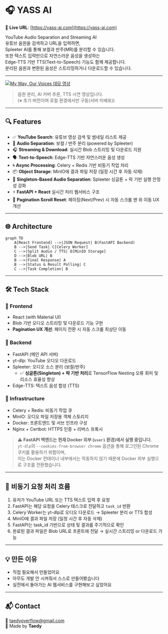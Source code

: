 # 🎧 YASS AI

🔗 **Live URL**: [https://yass-ai.com](https://yass-ai.com)

YouTube Audio Separation and Streaming AI  
유튜브 음원을 검색하고 URL을 입력하면,  
Spleeter AI를 통해 보컬과 반주(MR)를 분리할 수 있습니다.  
또한 텍스트 입력만으로 자연스러운 음성을 생성하는  
Edge-TTS 기반 TTS(Text-to-Speech) 기능도 함께 제공합니다.  
분리된 음원과 변환된 음성은 스트리밍하거나 다운로드할 수 있습니다.

---

[![My Way, Our Voices 데모 영상](http://img.youtube.com/vi/xch2Lzt14x4/0.jpg)](https://youtu.be/xch2Lzt14x4)

> 음원 분리, AI 커버 추론, TTS 시연 영상입니다.  
> (※ 초기 버전이며 로컬 환경에서만 구동(서버 미배포))

---

## 🔍 Features

- ✅ **YouTube Search**: 유튜브 영상 검색 및 썸네일 리스트 제공
- 🎤 **Audio Separation**: 보컬 / 반주 분리 (powered by Spleeter)
- 🎧 **Streaming & Download**: 실시간 Blob 스트리밍 및 다운로드 지원
- 🗣️ **Text-to-Speech**: Edge-TTS 기반 자연스러운 음성 생성
- 🌀 **Async Processing**: Celery + Redis 기반 비동기 작업 처리
- 📦 **Object Storage**: MinIO에 결과 파일 저장 (일정 시간 후 자동 삭제)
- 🔁 **Singleton-Based Audio Separation**: Spleeter 싱글톤 + 락 기반 실행 안정성 강화
- ⚡ **FastAPI + React** 실시간 처리 웹서비스 구조
- 🔄 **Pagination Scroll Reset**: 페이징(Next/Prev) 시 자동 스크롤 맨 위 이동 UX 개선

---

## 🌐 Architecture

```mermaid
graph TD
    A[React Frontend] -->|JSON Request| B(FastAPI Backend)
    B -->|Send Task| C[Celery Worker]
    C -->|Split Audio / TTS| D[MinIO Storage]
    D -->|Blob URL| B
    B -->|Final Response| A
    B -->|Status & Result Polling| C
    C -->|Task Completion| B
```

---

## 🛠️ Tech Stack

### 🔹 Frontend

- React (with Material UI)
- Blob 기반 오디오 스트리밍 및 다운로드 기능 구현
- **Pagination UX 개선**: 페이지 전환 시 자동 스크롤 최상단 이동

### 🔹 Backend

- FastAPI (메인 API 서버)
- yt-dlp: YouTube 오디오 다운로드
- Spleeter: 오디오 소스 분리 (보컬/반주)
  - ✅ **싱글톤(Singleton) + 락 기반 처리**로 TensorFlow Nesting 오류 회피 및 리소스 효율성 향상
- Edge-TTS: 텍스트 음성 합성 (TTS)

### 🔹 Infrastructure

- Celery + Redis: 비동기 작업 큐
- MinIO: 오디오 파일 저장용 객체 스토리지
- Docker: 프론트엔드 및 서브 인프라 구성
- Nginx + Certbot: HTTPS 인증 + 리버스 프록시

> ⚠️ **FastAPI 백엔드는 현재 Docker 외부 (`user1` 환경)에서 실행 중입니다.**  
> `yt-dlp`의 `--cookies-from-browser chrome` 옵션을 통해 로그인된 Chrome 쿠키를 활용하기 위함이며,  
> 이는 Docker 컨테이너 내부에서는 작동하지 않기 때문에 Docker 외부 실행으로 구조를 전환했습니다.

---

## 🔁 비동기 요청 처리 흐름

1. 유저가 YouTube URL 또는 TTS 텍스트 입력 후 요청
2. FastAPI는 해당 요청을 Celery 태스크로 전달하고 `task_id` 반환
3. Celery Worker는 yt-dlp로 오디오 다운로드 → Spleeter 분리 or TTS 합성
4. MinIO에 결과 파일 저장 (일정 시간 후 자동 삭제)
5. FastAPI는 task_id 기반으로 상태 및 결과를 주기적으로 확인
6. 완료된 결과 파일은 Blob URL로 프론트에 전달 → 실시간 스트리밍 or 다운로드 가능

---

## 💡 만든 이유

- 직접 필요해서 만들었어요
- 아무도 개발 안 시켜줘서 스스로 만들어봤습니다
- 실전에서 돌아가는 AI 웹서비스를 구현해보고 싶었어요

---

## 📬 Contact

📧 [taedyoverflow@gmail.com](mailto:taedyoverflow@gmail.com)  
🧠 Made by **Taedy**